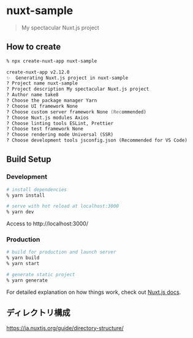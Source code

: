 # nuxt-sample

> My spectacular Nuxt.js project

## How to create

``` zsh
% npx create-nuxt-app nuxt-sample

create-nuxt-app v2.12.0
✨  Generating Nuxt.js project in nuxt-sample
? Project name nuxt-sample
? Project description My spectacular Nuxt.js project
? Author name take8
? Choose the package manager Yarn
? Choose UI framework None
? Choose custom server framework None (Recommended)
? Choose Nuxt.js modules Axios
? Choose linting tools ESLint, Prettier
? Choose test framework None
? Choose rendering mode Universal (SSR)
? Choose development tools jsconfig.json (Recommended for VS Code)
```

## Build Setup

### Development

``` zsh
# install dependencies
% yarn install

# serve with hot reload at localhost:3000
% yarn dev
```

Access to http://localhost:3000/

### Production

``` zsh
# build for production and launch server
% yarn build
% yarn start

# generate static project
% yarn generate
```

For detailed explanation on how things work, check out [Nuxt.js docs](https://nuxtjs.org).

## ディレクトリ構成

https://ja.nuxtjs.org/guide/directory-structure/

